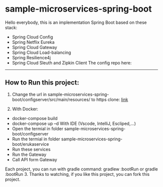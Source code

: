 # sample-microservices-spring-boot

Hello everybody, this is an implementation Spring Boot based on these stack:
  * Spring Cloud Config
  * Spring Netflix Eureka
  * Spring Cloud Gateway
  * Spring Cloud Load-balancing
  * Spring Resilience4j
  * Spring Cloud Sleuth and Zipkin Client
The config repo here: 
---
## How to Run this project:

  1. Change the url in sample-microservices-spring-boot/configserver/src/main/resources/ to https clone:
[link](https://github.com/lenguyenkhoi21/configserver-file.git)

  2. With Docker: 
  * docker-compose build
  * docker-compose up –d
   With IDE (Vscode, IntelliJ, Escliped,…)
  * Open the termial in folder sample-microservices-spring-boot/configserver
  * Run the termial in folder sample-microservices-spring-boot/erukaservice
  * Run these services
  * Run the Gateway
  * Call API form Gateway

  Each project, you can run with gradle command: gradlew :bootRun or gradle :bootRun
  3. Thanks to watching, if you like this project, you can fork this project.
